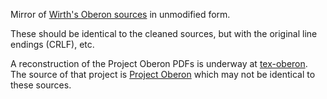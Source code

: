 Mirror of [Wirth's Oberon sources](https://people.inf.ethz.ch/wirth/) in
unmodified form.

These should be identical to the cleaned sources, but with the original line
endings (CRLF), etc.

A reconstruction of the Project Oberon PDFs is underway at
[tex-oberon](https://github.com/guidoism/tex-oberon). The source of that project
is [Project Oberon](http://www.projectoberon.com) which may not be identical to
these sources.

